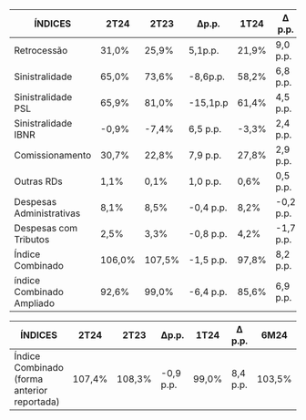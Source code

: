 |ÍNDICES|2T24|2T23|∆p.p.|1T24|∆ p.p.|6M24|6M23|∆p.p.|
|---|---|---|---|---|---|---|---|---|
|Retrocessão|31,0%|25,9%|5,1p.p.|21,9%|9,0 p.p.|26,4%|23,3%|3,1 p.p.|
|Sinistralidade|65,0%|73,6%|-8,6p.p.|58,2%|6,8 p.p.|61,8%|75,6%|-13,8 p.p.|
|Sinistralidade PSL|65,9%|81,0%|-15,1p.p|61,4%|4,5 p.p.|63,8%|73,9%|-10,1 p.p.|
|Sinistralidade IBNR|-0,9%|-7,4%|6,5 p.p.|-3,3%|2,4 p.p.|-2,0%|1,7%|-3,7 p.p.|
|Comissionamento|30,7%|22,8%|7,9 p.p.|27,8%|2,9 p.p.|29,3%|20,9%|8,4 p.p.|
|Outras RDs|1,1%|0,1%|1,0 p.p.|0,6%|0,5 p.p.|0,8%|1,7%|-0,9 p.p.|
|Despesas Administrativas|8,1%|8,5%|-0,4 p.p.|8,2%|-0,2 p.p.|8,1%|7,8%|0,3 p.p.|
|Despesas com Tributos|2,5%|3,3%|-0,8 p.p.|4,2%|-1,7 p.p.|3,3%|3,6%|-0,3 p.p.|
|Índice Combinado|106,0%|107,5%|-1,5 p.p.|97,8%|8,2 p.p.|102,1%|108,7%|-6,6 p.p.|
|índice Combinado Ampliado|92,6%|99,0%|-6,4 p.p.|85,6%|6,9 p.p.|89,4%|99,0%|-9,6 p.p.|

|ÍNDICES|2T24|2T23|∆p.p.|1T24|∆ p.p.|6M24|6M23|∆p.p.|
|---|---|---|---|---|---|---|---|---|
|Índice Combinado (forma anterior reportada)|107,4%|108,3%|-0,9 p.p.|99,0%|8,4 p.p.|103,5%|109,7%|-6,3 p.p.|